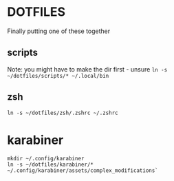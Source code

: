 # DOTFILES

Finally putting one of these together

## scripts
Note: you might have to make the dir first - unsure
`ln -s ~/dotfiles/scripts/* ~/.local/bin`

## zsh
`ln -s ~/dotfiles/zsh/.zshrc ~/.zshrc`

# karabiner
```
mkdir ~/.config/karabiner
ln -s ~/dotfiles/karabiner/* ~/.config/karabiner/assets/complex_modifications`
```

